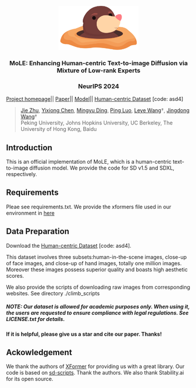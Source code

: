 <p align="center">
  <img src="img/title.png"  height=120>
</p>

### <div align="center"> MoLE: Enhancing Human-centric Text-to-image Diffusion via Mixture of Low-rank Experts<div> 
### <div align="center"> NeurIPS 2024 <div> 

[Project homepage](https://sites.google.com/view/mole4diffuser/)|| [Paper](https://sites.google.com/view/mole4diffuser/)||
[Model](https://huggingface.co/jiezhueval/MoLE-SDXL/tree/main)|| [Human-centric Dataset](https://pan.baidu.com/s/1QL_IImARcBBLwleXEI1wsg) [code: asd4]

> [Jie Zhu](https://scholar.google.com/citations?user=ZL506kEAAAAJ&hl=zh-CN), [Yixiong Chen](https://schuture.github.io/), 
> [Mingyu Ding](https://dingmyu.github.io/), [Ping Luo](http://luoping.me/),
> [Leye Wang](https://wangleye.github.io/)&#8224;,
> [Jingdong Wang](https://jingdongwang2017.github.io/)&#8224;
> <br>Peking University, Johns Hopkins University, UC Berkeley, The University of Hong Kong, Baidu<br>


## Introduction
This is an official implementation of MoLE, which is a human-centric text-to-image diffusion model. We provide the code for SD v1.5 and SDXL, respectively.  

## Requirements
Pleae see requirements.txt. We provide the xformers file used in our environment in [here](https://drive.google.com/drive/folders/1h390KY7VVXhXqXd1r1-np4E6vdEXxUUU?usp=sharing)

## Data Preparation
Download the [Human-centric Dataset](https://pan.baidu.com/s/1QL_IImARcBBLwleXEI1wsg) [code: asd4].

This dataset involves three subsets:human-in-the-scene images, close-up of face images, and close-up of hand images, totally one million images. Moreover these images possess superior quality and boasts high aesthetic scores.

We also provide the scripts of downloading raw images from corresponding websites. See directory ./climb_scripts

##### NOTE: Our dataset is allowed for academic purposes only. When using it, the users are requested to ensure compliance with legal regulations. See LICENSE.txt for details.

#### If it is helpful, please give us a star and cite our paper. Thanks!

## Ackowledgement
We thank the authors of [XFormer](https://github.com/lucidrains/xformers) for providing us with a great library. Our code is based on [sd-scripts](https://github.com/kohya-ss/sd-scripts). Thank the authors. We also thank Stability.ai for
its open source.




